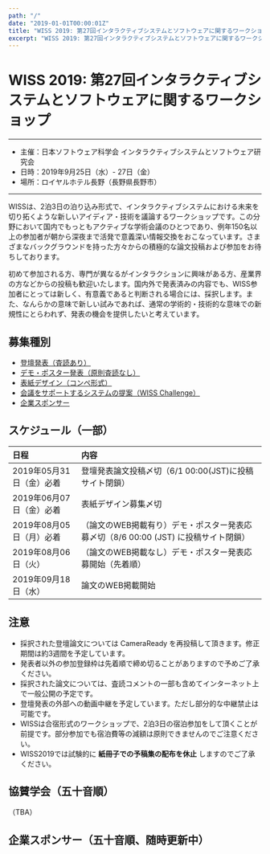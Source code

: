 ```yaml
---
path: "/"
date: "2019-01-01T00:00:01Z"
title: "WISS 2019: 第27回インタラクティブシステムとソフトウェアに関するワークショップ"
excerpt: "WISS 2019: 第27回インタラクティブシステムとソフトウェアに関するワークショップ"
---
```


# WISS 2019: 第27回インタラクティブシステムとソフトウェアに関するワークショップ

----

- 主催：日本ソフトウェア科学会 インタラクティブシステムとソフトウェア研究会
- 日時：2019年9月25日（水）- 27日（金）
- 場所：ロイヤルホテル長野（長野県長野市）

---

WISSは、2泊3日の泊り込み形式で、インタラクティブシステムにおける未来を切り拓くような新しいアイディア・技術を議論するワークショップです。この分野において国内でもっともアクティブな学術会議のひとつであり、例年150名以上の参加者が朝から深夜まで活発で意義深い情報交換をおこなっています。さまざまなバックグラウンドを持った方々からの積極的な論文投稿および参加をお待ちしております。

初めて参加される方、専門が異なるがインタラクションに興味がある方、産業界の方などからの投稿も歓迎いたします。国内外で発表済みの内容でも、WISS参加者にとっては新しく、有意義であると判断される場合には、採択します。また、なんらかの意味で新しい試みであれば、通常の学術的・技術的な意味での新規性にとらわれず、発表の機会を提供したいと考えています。

## 募集種別

- [登壇発表（査読あり）](./call-for-papers)
- [デモ・ポスター発表（原則査読なし）](./call-for-papers)
- [表紙デザイン（コンペ形式）](./design-competition)
- [会議をサポートするシステムの提案（WISS Challenge）](./challenge)
- [企業スポンサー](./sponsorship)

## スケジュール（一部）

日程|内容
:--|:--
2019年05月31日（金）必着 | 登壇発表論文投稿〆切（6/1 00:00(JST)に投稿サイト閉鎖）
2019年06月07日（金）必着 | 表紙デザイン募集〆切
2019年08月05日（月）必着 | （論文のWEB掲載有り）デモ・ポスター発表応募〆切（8/6 00:00 (JST) に投稿サイト閉鎖）
2019年08月06日（火） | （論文のWEB掲載なし）デモ・ポスター発表応募開始（先着順）
2019年09月18日（水） | 論文のWEB掲載開始

## 注意

- 採択された登壇論文については CameraReady を再投稿して頂きます。修正期間は約3週間を予定しています。
- 発表者以外の参加登録枠は先着順で締め切ることがありますので予めご了承ください。
- 採択された論文については、査読コメントの一部も含めてインターネット上で一般公開の予定です。
- 登壇発表の外部への動画中継を予定しています。ただし部分的な中継禁止は可能です。
- WISSは合宿形式のワークショップで、2泊3日の宿泊参加をして頂くことが前提です。部分参加でも宿泊費等の減額は原則できませんのでご注意ください。
- WISS2019では試験的に __紙冊子での予稿集の配布を休止__ しますのでご了承ください。

## 協賛学会（五十音順）

（TBA）

## 企業スポンサー（五十音順、随時更新中）
